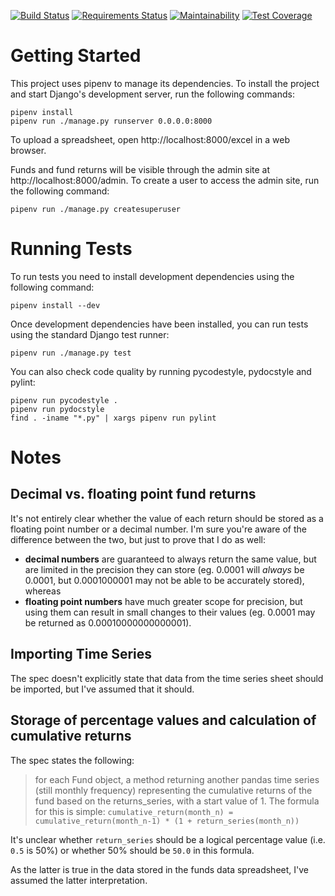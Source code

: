 [![Build Status](https://travis-ci.org/craiga/edgefolio_test.svg?branch=master)](https://travis-ci.org/craiga/edgefolio_test) [![Requirements Status](https://requires.io/github/craiga/edgefolio_test/requirements.svg?branch=master)](https://requires.io/github/craiga/edgefolio_test/requirements/?branch=master) [![Maintainability](https://api.codeclimate.com/v1/badges/6f85fb139c8696cd1048/maintainability)](https://codeclimate.com/github/craiga/edgefolio_test/maintainability) [![Test Coverage](https://api.codeclimate.com/v1/badges/6f85fb139c8696cd1048/test_coverage)](https://codeclimate.com/github/craiga/edgefolio_test/test_coverage)

# Getting Started

This project uses pipenv to manage its dependencies. To install the project and start Django's development server, run the following commands:

    pipenv install
    pipenv run ./manage.py runserver 0.0.0.0:8000

To upload a spreadsheet, open http://localhost:8000/excel in a web browser. 

Funds and fund returns will be visible through the admin site at http://localhost:8000/admin. To create a user to access the admin site, run the following command:

    pipenv run ./manage.py createsuperuser

# Running Tests

To run tests you need to install development dependencies using the following command:

    pipenv install --dev

Once development dependencies have been installed, you can run tests using the standard Django test runner:

    pipenv run ./manage.py test

You can also check code quality by running pycodestyle, pydocstyle and pylint:

    pipenv run pycodestyle .
    pipenv run pydocstyle
    find . -iname "*.py" | xargs pipenv run pylint

# Notes

## Decimal vs. floating point fund returns

It's not entirely clear whether the value of each return should be stored as a floating point number or a decimal number. I'm sure you're aware of the difference between the two, but just to prove that I do as well:

 * **decimal numbers** are guaranteed to always return the same value, but are limited in the precision they can store (eg. 0.0001 will *always* be 0.0001, but 0.0001000001 may not be able to be accurately stored), whereas
 * **floating point numbers** have much greater scope for precision, but using them can result in small changes to their values (eg. 0.0001 may be returned as 0.00010000000000001).

## Importing Time Series

The spec doesn't explicitly state that data from the time series sheet should be imported, but I've assumed that it should.

## Storage of percentage values and calculation of cumulative returns

The spec states the following:

>  for each Fund object, a method returning another pandas time series (still monthly frequency) representing the cumulative returns of the fund based on the returns_series, with a start value of 1. The formula for this is simple: `cumulative_return(month_n) = cumulative_return(month_n-1) * (1 + return_series(month_n))`

It's unclear whether `return_series` should be a logical percentage value (i.e. `0.5` is 50%) or whether 50% should be `50.0` in this formula.

As the latter is true in the data stored in the funds data spreadsheet, I've assumed the latter interpretation.
